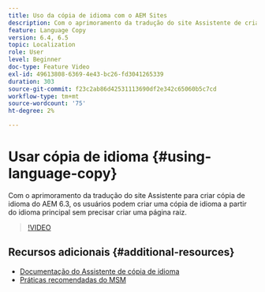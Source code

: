 ```yaml
---
title: Uso da cópia de idioma com o AEM Sites
description: Com o aprimoramento da tradução do site Assistente de criação de cópia de idioma do AEM, os usuários podem criar uma cópia de idioma a partir do idioma principal sem precisar criar uma página raiz.
feature: Language Copy
version: 6.4, 6.5
topic: Localization
role: User
level: Beginner
doc-type: Feature Video
exl-id: 49613808-6369-4e43-bc26-fd3041265339
duration: 303
source-git-commit: f23c2ab86d42531113690df2e342c65060b5c7cd
workflow-type: tm+mt
source-wordcount: '75'
ht-degree: 2%

---
```


# Usar cópia de idioma {#using-language-copy}

Com o aprimoramento da tradução do site Assistente para criar cópia de idioma do AEM 6.3, os usuários podem criar uma cópia de idioma a partir do idioma principal sem precisar criar uma página raiz.

>[!VIDEO](https://video.tv.adobe.com/v/17116?quality=12&learn=on)

## Recursos adicionais {#additional-resources}

* [Documentação do Assistente de cópia de idioma](https://helpx.adobe.com/experience-manager/6-5/sites/administering/using/tc-wizard.html)
* [Práticas recomendadas do MSM](https://helpx.adobe.com/experience-manager/6-5/sites/administering/using/msm-best-practices.html)
